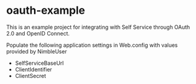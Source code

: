 oauth-example
=============
This is an example project for integrating with Self Service through OAuth 2.0 and OpenID Connect.

Populate the following application settings in Web.config with values provided by NimbleUser

* SelfServiceBaseUrl
* ClientIdentifier
* ClientSecret
